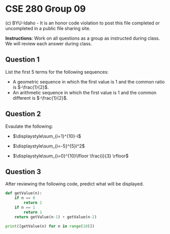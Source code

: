 # CSE 280 Group 09

(c) BYU-Idaho - It is an honor code violation to post this
file completed or uncompleted in a public file sharing site.

**Instructions**: Work on all questions as a group as instructed during class.  We will review each answer during class.

## Question 1

List the first 5 terms for the following sequences:

* A geometric sequence in which the first value is 1 and the common ratio is $-\frac{1}{2}$.
* An arithmetic sequence in which the first value is 1 and the common different is $-\frac{1}{2}$.

## Question 2

Evaulate the following:

* $\displaystyle\sum_{i=1}^{10}-i$

* $\displaystyle\sum_{i=-5}^{5}i^2$

* $\displaystyle\sum_{i=0}^{10}\lfloor \frac{i}{3} \rfloor$

## Question 3

After reviewing the following code, predict what will be displayed.

```python
def getValue(n):
    if n == 0
        return 2
    if n == 1
        return 1
    return getValue(n-1) + getValue(n-2)

print([getValue(n) for n in range(10)])
```